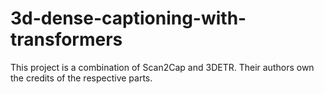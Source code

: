 # 3d-dense-captioning-with-transformers
This project is a combination of Scan2Cap and 3DETR. Their authors own the credits of the respective parts.
